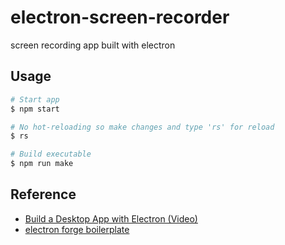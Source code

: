 # electron-screen-recorder

screen recording app built with electron

## Usage

```bash
# Start app
$ npm start

# No hot-reloading so make changes and type 'rs' for reload
$ rs

# Build executable
$ npm run make

```

## Reference

- [Build a Desktop App with Electron (Video)](https://www.youtube.com/watch?v=3yqDxhR2XxE)
- [electron forge boilerplate](https://www.electronforge.io/)
